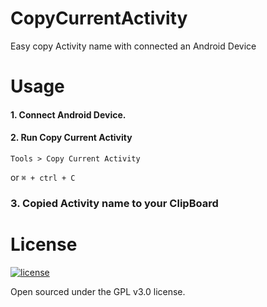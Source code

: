 # CopyCurrentActivity
Easy copy Activity name with connected an Android Device

# Usage
#### 1. Connect Android Device.
#### 2. Run Copy Current Activity
    Tools > Copy Current Activity
or
	`⌘ + ctrl + C`

### 3. Copied Activity name to your ClipBoard

# License

[![license](https://img.shields.io/github/license/endoidou/CopyCurrentActivity.svg?style=flat-square)](https://github.com/endoidou/CopyCurrentActivity/blob/master/LICENSE)

Open sourced under the GPL v3.0 license.